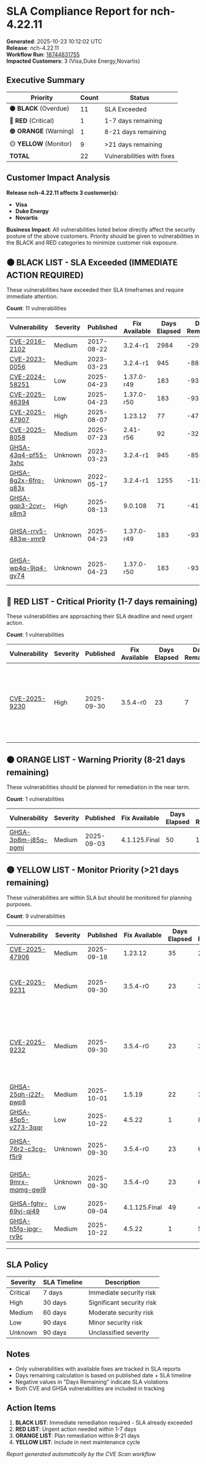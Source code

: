 # SLA Compliance Report for nch-4.22.11

**Generated**: 2025-10-23 10:12:02 UTC  
**Release**: nch-4.22.11  
**Workflow Run**: [18744831755](https://github.com/nirmata/nch-release-management/actions/runs/18744831755)  
**Impacted Customers**: 3 (Visa,Duke Energy,Novartis)

## Executive Summary

| Priority | Count | Status |
|----------|--------|---------|
| ⚫ **BLACK** (Overdue) | 11 | SLA Exceeded |
| 🔴 **RED** (Critical) | 1 | 1-7 days remaining |
| 🟠 **ORANGE** (Warning) | 1 | 8-21 days remaining |
| 🟡 **YELLOW** (Monitor) | 9 | >21 days remaining |
| **TOTAL** | 22 | Vulnerabilities with fixes |

## Customer Impact Analysis

**Release nch-4.22.11 affects 3 customer(s):**
- **Visa**
- **Duke Energy**
- **Novartis**

**Business Impact**: All vulnerabilities listed below directly affect the security posture of the above customers. Priority should be given to vulnerabilities in the BLACK and RED categories to minimize customer risk exposure.


## ⚫ BLACK LIST - SLA Exceeded (IMMEDIATE ACTION REQUIRED)

These vulnerabilities have exceeded their SLA timeframes and require immediate attention.

**Count**: 11 vulnerabilities

| Vulnerability | Severity | Published | Fix Available | Days Elapsed | Days Remaining | SLA | Affected Images |
|---------------|----------|-----------|---------------|--------------|----------------|-----|-----------------|
| [CVE-2016-2102](https://nvd.nist.gov/vuln/detail/CVE-2016-2102) | Medium | 2017-08-22 | 3.2.4-r1 | 2984 | -2924 | 60 days | ghcr.io/nirmata/haproxy:4.22.11 |
| [CVE-2023-0056](https://nvd.nist.gov/vuln/detail/CVE-2023-0056) | Medium | 2023-03-23 | 3.2.4-r1 | 945 | -885 | 60 days | ghcr.io/nirmata/haproxy:4.22.11 |
| [CVE-2024-58251](https://nvd.nist.gov/vuln/detail/CVE-2024-58251) | Low | 2025-04-23 | 1.37.0-r49 | 183 | -93 | 90 days | ghcr.io/nirmata/haproxy:4.22.11, ghcr.io/nirmata/users:4.22.11 |
| [CVE-2025-46394](https://nvd.nist.gov/vuln/detail/CVE-2025-46394) | Low | 2025-04-23 | 1.37.0-r50 | 183 | -93 | 90 days | ghcr.io/nirmata/haproxy:4.22.11 |
| [CVE-2025-47907](https://nvd.nist.gov/vuln/detail/CVE-2025-47907) | High | 2025-08-07 | 1.23.12 | 77 | -47 | 30 days | ghcr.io/nirmata/policies:4.22.11 |
| [CVE-2025-8058](https://nvd.nist.gov/vuln/detail/CVE-2025-8058) | Medium | 2025-07-23 | 2.41-r56 | 92 | -32 | 60 days | ghcr.io/nirmata/webclient:4.22.11 |
| [GHSA-43q4-pf55-3xhc](https://nvd.nist.gov/vuln/detail/GHSA-43q4-pf55-3xhc) | Unknown | 2023-03-23 | 3.2.4-r1 | 945 | -855 | 90 days | ghcr.io/nirmata/haproxy:4.22.11 |
| [GHSA-8g2x-6frq-q83x](https://nvd.nist.gov/vuln/detail/GHSA-8g2x-6frq-q83x) | Unknown | 2022-05-17 | 3.2.4-r1 | 1255 | -1165 | 90 days | ghcr.io/nirmata/haproxy:4.22.11 |
| [GHSA-gqp3-2cvr-x8m3](https://nvd.nist.gov/vuln/detail/GHSA-gqp3-2cvr-x8m3) | High | 2025-08-13 | 9.0.108 | 71 | -41 | 30 days | ghcr.io/nirmata/activity:4.22.11 |
| [GHSA-rrv5-483w-xmr9](https://nvd.nist.gov/vuln/detail/GHSA-rrv5-483w-xmr9) | Unknown | 2025-04-23 | 1.37.0-r49 | 183 | -93 | 90 days | ghcr.io/nirmata/activity:4.22.11, ghcr.io/nirmata/client-gateway:4.22.11, ghcr.io/nirmata/haproxy:4.22.11 |
| [GHSA-wp4q-9jq4-gv74](https://nvd.nist.gov/vuln/detail/GHSA-wp4q-9jq4-gv74) | Unknown | 2025-04-23 | 1.37.0-r50 | 183 | -93 | 90 days | ghcr.io/nirmata/activity:4.22.11, ghcr.io/nirmata/client-gateway:4.22.11, ghcr.io/nirmata/haproxy:4.22.11 |


## 🔴 RED LIST - Critical Priority (1-7 days remaining)

These vulnerabilities are approaching their SLA deadline and need urgent action.

**Count**: 1 vulnerabilities

| Vulnerability | Severity | Published | Fix Available | Days Elapsed | Days Remaining | SLA | Affected Images |
|---------------|----------|-----------|---------------|--------------|----------------|-----|-----------------|
| [CVE-2025-9230](https://nvd.nist.gov/vuln/detail/CVE-2025-9230) | High | 2025-09-30 | 3.5.4-r0 | 23 | 7 | 30 days | ghcr.io/nirmata/client-gateway:4.22.11, ghcr.io/nirmata/cluster:4.22.11, ghcr.io/nirmata/haproxy:4.22.11, ghcr.io/nirmata/host-gateway:4.22.11, ghcr.io/nirmata/policies:4.22.11, ghcr.io/nirmata/security:4.22.11, ghcr.io/nirmata/users:4.22.11, ghcr.io/nirmata/webclient:4.22.11 |


## 🟠 ORANGE LIST - Warning Priority (8-21 days remaining)

These vulnerabilities should be planned for remediation in the near term.

**Count**: 1 vulnerabilities

| Vulnerability | Severity | Published | Fix Available | Days Elapsed | Days Remaining | SLA | Affected Images |
|---------------|----------|-----------|---------------|--------------|----------------|-----|-----------------|
| [GHSA-3p8m-j85q-pgmj](https://nvd.nist.gov/vuln/detail/GHSA-3p8m-j85q-pgmj) | Medium | 2025-09-03 | 4.1.125.Final | 50 | 10 | 60 days | ghcr.io/nirmata/activity:4.22.11 |


## 🟡 YELLOW LIST - Monitor Priority (>21 days remaining)

These vulnerabilities are within SLA but should be monitored for planning purposes.

**Count**: 9 vulnerabilities

| Vulnerability | Severity | Published | Fix Available | Days Elapsed | Days Remaining | SLA | Affected Images |
|---------------|----------|-----------|---------------|--------------|----------------|-----|-----------------|
| [CVE-2025-47906](https://nvd.nist.gov/vuln/detail/CVE-2025-47906) | Medium | 2025-09-18 | 1.23.12 | 35 | 25 | 60 days | ghcr.io/nirmata/policies:4.22.11, ghcr.io/nirmata/webclient:4.22.11 |
| [CVE-2025-9231](https://nvd.nist.gov/vuln/detail/CVE-2025-9231) | Medium | 2025-09-30 | 3.5.4-r0 | 23 | 37 | 60 days | ghcr.io/nirmata/cluster:4.22.11, ghcr.io/nirmata/haproxy:4.22.11, ghcr.io/nirmata/host-gateway:4.22.11, ghcr.io/nirmata/policies:4.22.11, ghcr.io/nirmata/security:4.22.11 |
| [CVE-2025-9232](https://nvd.nist.gov/vuln/detail/CVE-2025-9232) | Medium | 2025-09-30 | 3.5.4-r0 | 23 | 37 | 60 days | ghcr.io/nirmata/client-gateway:4.22.11, ghcr.io/nirmata/cluster:4.22.11, ghcr.io/nirmata/haproxy:4.22.11, ghcr.io/nirmata/host-gateway:4.22.11, ghcr.io/nirmata/policies:4.22.11, ghcr.io/nirmata/security:4.22.11, ghcr.io/nirmata/users:4.22.11 |
| [GHSA-25qh-j22f-pwp8](https://nvd.nist.gov/vuln/detail/GHSA-25qh-j22f-pwp8) | Medium | 2025-10-01 | 1.5.19 | 22 | 38 | 60 days | ghcr.io/nirmata/activity:4.22.11, ghcr.io/nirmata/client-gateway:4.22.11 |
| [GHSA-45p5-v273-3qqr](https://nvd.nist.gov/vuln/detail/GHSA-45p5-v273-3qqr) | Low | 2025-10-22 | 4.5.22 | 1 | 89 | 90 days | ghcr.io/nirmata/activity:4.22.11 |
| [GHSA-76r2-c3cg-f5r9](https://nvd.nist.gov/vuln/detail/GHSA-76r2-c3cg-f5r9) | Unknown | 2025-09-30 | 3.5.4-r0 | 23 | 67 | 90 days | ghcr.io/nirmata/activity:4.22.11, ghcr.io/nirmata/client-gateway:4.22.11, ghcr.io/nirmata/haproxy:4.22.11 |
| [GHSA-9mrx-mqmg-gwj9](https://nvd.nist.gov/vuln/detail/GHSA-9mrx-mqmg-gwj9) | Unknown | 2025-09-30 | 3.5.4-r0 | 23 | 67 | 90 days | ghcr.io/nirmata/activity:4.22.11, ghcr.io/nirmata/client-gateway:4.22.11, ghcr.io/nirmata/haproxy:4.22.11 |
| [GHSA-fghv-69vj-qj49](https://nvd.nist.gov/vuln/detail/GHSA-fghv-69vj-qj49) | Low | 2025-09-04 | 4.1.125.Final | 49 | 41 | 90 days | ghcr.io/nirmata/activity:4.22.11 |
| [GHSA-h5fg-jpgr-rv9c](https://nvd.nist.gov/vuln/detail/GHSA-h5fg-jpgr-rv9c) | Medium | 2025-10-22 | 4.5.22 | 1 | 59 | 60 days | ghcr.io/nirmata/activity:4.22.11 |


---

## SLA Policy

| Severity | SLA Timeline | Description |
|----------|--------------|-------------|
| Critical | 7 days | Immediate security risk |
| High | 30 days | Significant security risk |
| Medium | 60 days | Moderate security risk |
| Low | 90 days | Minor security risk |
| Unknown | 90 days | Unclassified severity |

## Notes

- Only vulnerabilities with available fixes are tracked in SLA reports
- Days remaining calculation is based on published date + SLA timeline
- Negative values in "Days Remaining" indicate SLA violations
- Both CVE and GHSA vulnerabilities are included in tracking

## Action Items

1. **BLACK LIST**: Immediate remediation required - SLA already exceeded
2. **RED LIST**: Urgent action needed within 1-7 days
3. **ORANGE LIST**: Plan remediation within 8-21 days  
4. **YELLOW LIST**: Include in next maintenance cycle

*Report generated automatically by the CVE Scan workflow*
